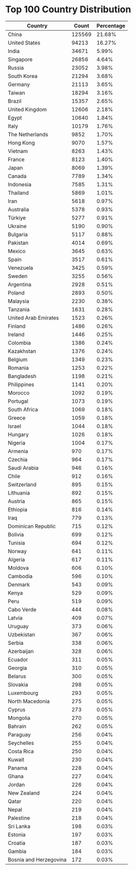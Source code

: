 # Top 100 Country Distribution
| Country | Count | Percentage |
|----|----|----|
| China | 125569 | 21.68% |
| United States | 94213 | 16.27% |
| India | 34671 | 5.99% |
| Singapore | 26856 | 4.64% |
| Russia | 23052 | 3.98% |
| South Korea | 21294 | 3.68% |
| Germany | 21113 | 3.65% |
| Taiwan | 18294 | 3.16% |
| Brazil | 15357 | 2.65% |
| United Kingdom | 12606 | 2.18% |
| Egypt | 10640 | 1.84% |
| Italy | 10179 | 1.76% |
| The Netherlands | 9852 | 1.70% |
| Hong Kong | 9070 | 1.57% |
| Vietnam | 8263 | 1.43% |
| France | 8123 | 1.40% |
| Japan | 8069 | 1.39% |
| Canada | 7789 | 1.34% |
| Indonesia | 7585 | 1.31% |
| Thailand | 5869 | 1.01% |
| Iran | 5618 | 0.97% |
| Australia | 5378 | 0.93% |
| Türkiye | 5277 | 0.91% |
| Ukraine | 5190 | 0.90% |
| Bulgaria | 5117 | 0.88% |
| Pakistan | 4014 | 0.69% |
| Mexico | 3645 | 0.63% |
| Spain | 3517 | 0.61% |
| Venezuela | 3425 | 0.59% |
| Sweden | 3255 | 0.56% |
| Argentina | 2928 | 0.51% |
| Poland | 2893 | 0.50% |
| Malaysia | 2230 | 0.38% |
| Tanzania | 1631 | 0.28% |
| United Arab Emirates | 1523 | 0.26% |
| Finland | 1486 | 0.26% |
| Ireland | 1446 | 0.25% |
| Colombia | 1386 | 0.24% |
| Kazakhstan | 1376 | 0.24% |
| Belgium | 1349 | 0.23% |
| Romania | 1253 | 0.22% |
| Bangladesh | 1198 | 0.21% |
| Philippines | 1141 | 0.20% |
| Morocco | 1092 | 0.19% |
| Portugal | 1073 | 0.19% |
| South Africa | 1069 | 0.18% |
| Greece | 1059 | 0.18% |
| Israel | 1044 | 0.18% |
| Hungary | 1026 | 0.18% |
| Nigeria | 1004 | 0.17% |
| Armenia | 970 | 0.17% |
| Czechia | 964 | 0.17% |
| Saudi Arabia | 946 | 0.16% |
| Chile | 912 | 0.16% |
| Switzerland | 895 | 0.15% |
| Lithuania | 892 | 0.15% |
| Austria | 865 | 0.15% |
| Ethiopia | 816 | 0.14% |
| Iraq | 779 | 0.13% |
| Dominican Republic | 715 | 0.12% |
| Bolivia | 699 | 0.12% |
| Tunisia | 694 | 0.12% |
| Norway | 641 | 0.11% |
| Algeria | 617 | 0.11% |
| Moldova | 606 | 0.10% |
| Cambodia | 596 | 0.10% |
| Denmark | 543 | 0.09% |
| Kenya | 529 | 0.09% |
| Peru | 519 | 0.09% |
| Cabo Verde | 444 | 0.08% |
| Latvia | 409 | 0.07% |
| Uruguay | 373 | 0.06% |
| Uzbekistan | 367 | 0.06% |
| Serbia | 338 | 0.06% |
| Azerbaijan | 328 | 0.06% |
| Ecuador | 311 | 0.05% |
| Georgia | 310 | 0.05% |
| Belarus | 300 | 0.05% |
| Slovakia | 298 | 0.05% |
| Luxembourg | 293 | 0.05% |
| North Macedonia | 275 | 0.05% |
| Cyprus | 273 | 0.05% |
| Mongolia | 270 | 0.05% |
| Bahrain | 262 | 0.05% |
| Paraguay | 256 | 0.04% |
| Seychelles | 255 | 0.04% |
| Costa Rica | 250 | 0.04% |
| Kuwait | 230 | 0.04% |
| Panama | 228 | 0.04% |
| Ghana | 227 | 0.04% |
| Jordan | 226 | 0.04% |
| New Zealand | 224 | 0.04% |
| Qatar | 220 | 0.04% |
| Nepal | 219 | 0.04% |
| Palestine | 218 | 0.04% |
| Sri Lanka | 198 | 0.03% |
| Estonia | 197 | 0.03% |
| Croatia | 187 | 0.03% |
| Gambia | 184 | 0.03% |
| Bosnia and Herzegovina | 172 | 0.03% |
